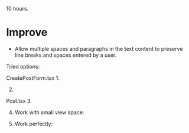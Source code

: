 

10  hours.

# Improve

- Allow multiple spaces and paragraphs in the text content to preserve line breaks and spaces entered by a user.

Tried options:

CreatePostForm.tsx
1.
<!-- className="border border-gray-300 p-2 min-h-20 break-words whitespace-pre-line" -->
      

2.
<!-- <div dangerouslySetInnerHTML={{ __html: content }}></div> -->

Post.tsx
3. 
<!-- <div dangerouslySetInnerHTML={{ __html: content }} className="content"></div> -->

4. Work with small view space:
<!-- <textarea className="content" readOnly value={content}></textarea>  -->

5. Work perfectly:
<!-- <div className="content whitespace-pre-line">{content}</div>
or
<p></p> -->